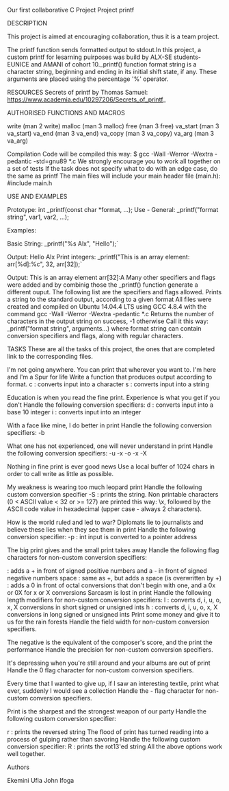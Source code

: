 Our first collaborative C Project
Project printf

DESCRIPTION

This project is aimed at encouraging collaboration, thus it is a team project.

The printf function sends formatted output to stdout.In this project, a custom printf for lesarning puirposes was build by ALX-SE students- EUNICE and AMANI of cohort 10._printf() function format string is a character string, beginning and ending in its initial shift state, if any. These arguments are placed using the percentage '%' operator.

RESOURCES Secrets of printf by Thomas Samuel: https://www.academia.edu/10297206/Secrets_of_printf_

AUTHORISED FUNCTIONS AND MACROS

write (man 2 write) malloc (man 3 malloc) free (man 3 free) va_start (man 3 va_start) va_end (man 3 va_end) va_copy (man 3 va_copy) va_arg (man 3 va_arg)

Compilation Code will be compiled this way: $ gcc -Wall -Werror -Wextra -pedantic -std=gnu89 *.c We strongly encourage you to work all together on a set of tests If the task does not specify what to do with an edge case, do the same as printf The main files will include your main header file (main.h): #include main.h

USE AND EXAMPLES

Prototype: int _printf(const char *format, ...); Use - General: _printf("format string", var1, var2, ...);

Examples:

Basic String: _printf("%s Alx", "Hello");`

Output: Hello Alx Print integers: _printf("This is an array element: arr[%d]:%c", 32, arr[32]);`

Output: This is an array element arr[32]:A Many other specifiers and flags were added and by combinig those the _printf() function generate a different ouput. The following list are the specifiers and flags allowed. Prints a string to the standard output, according to a given format All files were created and compiled on Ubuntu 14.04.4 LTS using GCC 4.8.4 with the command gcc -Wall -Werror -Wextra -pedantic *.c Returns the number of characters in the output string on success, -1 otherwise Call it this way: _printf("format string", arguments...) where format string can contain conversion specifiers and flags, along with regular characters.

TASKS These are all the tasks of this project, the ones that are completed link to the corresponding files.

I'm not going anywhere. You can print that wherever you want to. I'm here and I'm a Spur for life Write a function that produces output according to format. c : converts input into a character s : converts input into a string

Education is when you read the fine print. Experience is what you get if you don't Handle the following conversion specifiers: d : converts input into a base 10 integer i : converts input into an integer

With a face like mine, I do better in print Handle the following conversion specifiers: -b

What one has not experienced, one will never understand in print Handle the following conversion specifiers: -u -x -o -x -X

Nothing in fine print is ever good news Use a local buffer of 1024 chars in order to call write as little as possible.

My weakness is wearing too much leopard print Handle the following custom conversion specifier -S : prints the string. Non printable characters (0 < ASCII value < 32 or >= 127) are printed this way: \x, followed by the ASCII code value in hexadecimal (upper case - always 2 characters).

How is the world ruled and led to war? Diplomats lie to journalists and believe these lies when they see them in print Handle the following conversion specifier: -p : int input is converted to a pointer address

The big print gives and the small print takes away Handle the following flag characters for non-custom conversion specifiers:

: adds a + in front of signed positive numbers and a - in front of signed negative numbers
space : same as +, but adds a space (is overwritten by +)
: adds a 0 in front of octal conversions that don't begin with one, and a 0x or 0X for x or X conversions
Sarcasm is lost in print Handle the following length modifiers for non-custom conversion specifiers:
l : converts d, i, u, o, x, X conversions in short signed or unsigned ints
h : converts d, i, u, o, x, X conversions in long signed or unsigned ints
Print some money and give it to us for the rain forests Handle the field width for non-custom conversion specifiers.

The negative is the equivalent of the composer's score, and the print the performance Handle the precision for non-custom conversion specifiers.

It's depressing when you're still around and your albums are out of print Handle the 0 flag character for non-custom conversion specifiers.

Every time that I wanted to give up, if I saw an interesting textile, print what ever, suddenly I would see a collection Handle the - flag character for non-custom conversion specifiers.

Print is the sharpest and the strongest weapon of our party Handle the following custom conversion specifier:

r : prints the reversed string
The flood of print has turned reading into a process of gulping rather than savoring Handle the following custom conversion specifier:
R : prints the rot13'ed string
All the above options work well together.

Authors

Ekemini Ufia
John Ifoga
